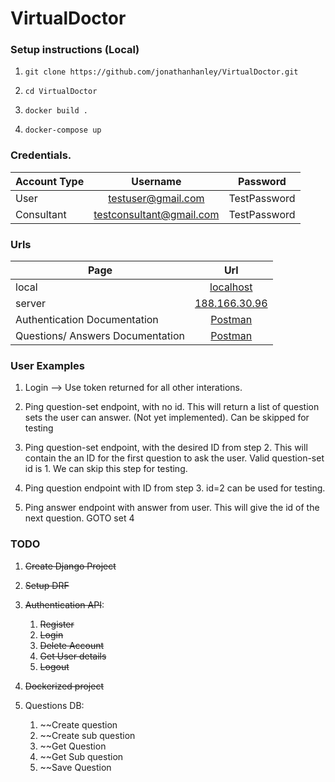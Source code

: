 # VirtualDoctor

### Setup instructions (Local)
1.     git clone https://github.com/jonathanhanley/VirtualDoctor.git
2.     cd VirtualDoctor
3.     docker build .
4.     docker-compose up

### Credentials.
| Account Type        | Username           | Password           |
| ------------- |:-------------:| :-------------:| 
| User    | testuser@gmail.com | TestPassword |
| Consultant    | testconsultant@gmail.com | TestPassword |


### Urls
| Page        | Url           |
| ------------- |:-------------:| 
| local     | [localhost](http://localhost) | 
| server     | [188.166.30.96](http://188.166.30.96/) | 
| Authentication Documentation     | [Postman](https://documenter.getpostman.com/view/11213399/UV5c9v2K) | 
| Questions/ Answers Documentation     | [Postman](https://documenter.getpostman.com/view/11213399/UVByKWYC) | 

### User Examples
1. Login --> Use token returned for all other interations.
2. Ping question-set endpoint, with no id. This will return a list of question sets the user can answer.
   (Not yet implemented). Can be skipped for testing
   
3. Ping question-set endpoint, with the desired ID from step 2. This will contain the an ID for the first question 
   to ask the user. Valid question-set id is 1. We can skip this step for testing.
   
4. Ping question endpoint with ID from step 3. id=2 can be used for testing.
5. Ping answer endpoint with answer from user. This will give the id of the next question. GOTO set 4


### TODO
1. ~~Create Django Project~~
2. ~~Setup DRF~~
3. ~~Authentication API~~:
    1. ~~Register~~
    2. ~~Login~~
    3. ~~Delete Account~~
    4. ~~Get User details~~
    5. ~~Logout~~
    
4. ~~Dockerized project~~
    
5. Questions DB:
    1. ~~Create question
    2. ~~Create sub question
    3. ~~Get Question
    4. ~~Get Sub question
    5. ~~Save Question

